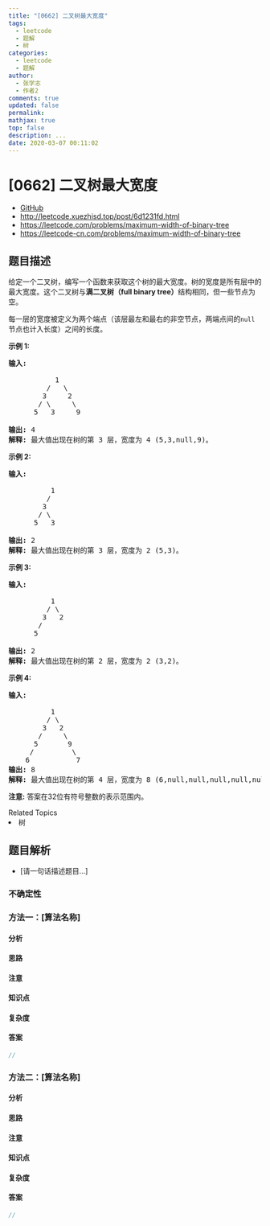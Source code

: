 ```yaml
---
title: "[0662] 二叉树最大宽度"
tags:
  - leetcode
  - 题解
  - 树
categories:
  - leetcode
  - 题解
author:
  - 张学志
  - 作者2
comments: true
updated: false
permalink:
mathjax: true
top: false
description: ...
date: 2020-03-07 00:11:02
---
```



# [0662] 二叉树最大宽度
* [GitHub](https://github.com/algoboy101/LeetCodeCrowdsource/tree/master/_posts/QA/%5B0662%5D%20%E4%BA%8C%E5%8F%89%E6%A0%91%E6%9C%80%E5%A4%A7%E5%AE%BD%E5%BA%A6.md)
* http://leetcode.xuezhisd.top/post/6d1231fd.html
* https://leetcode.com/problems/maximum-width-of-binary-tree
* https://leetcode-cn.com/problems/maximum-width-of-binary-tree


## 题目描述

<p>给定一个二叉树，编写一个函数来获取这个树的最大宽度。树的宽度是所有层中的最大宽度。这个二叉树与<strong>满二叉树（full binary tree）</strong>结构相同，但一些节点为空。</p>

<p>每一层的宽度被定义为两个端点（该层最左和最右的非空节点，两端点间的<code>null</code>节点也计入长度）之间的长度。</p>

<p><strong>示例 1:</strong></p>

<pre>
<strong>输入:</strong> 

           1
         /   \
        3     2
       / \     \  
      5   3     9 

<strong>输出:</strong> 4
<strong>解释:</strong> 最大值出现在树的第 3 层，宽度为 4 (5,3,null,9)。
</pre>

<p><strong>示例 2:</strong></p>

<pre>
<strong>输入:</strong> 

          1
         /  
        3    
       / \       
      5   3     

<strong>输出:</strong> 2
<strong>解释:</strong> 最大值出现在树的第 3 层，宽度为 2 (5,3)。
</pre>

<p><strong>示例&nbsp;3:</strong></p>

<pre>
<strong>输入:</strong> 

          1
         / \
        3   2 
       /        
      5      

<strong>输出:</strong> 2
<strong>解释:</strong> 最大值出现在树的第 2 层，宽度为 2 (3,2)。
</pre>

<p><strong>示例 4:</strong></p>

<pre>
<strong>输入:</strong> 

          1
         / \
        3   2
       /     \  
      5       9 
     /         \
    6           7
<strong>输出:</strong> 8
<strong>解释:</strong> 最大值出现在树的第 4 层，宽度为 8 (6,null,null,null,null,null,null,7)。
</pre>

<p><strong>注意:</strong> 答案在32位有符号整数的表示范围内。</p>
<div><div>Related Topics</div><div><li>树</li></div></div>


## 题目解析
* [请一句话描述题目...]

### 不确定性


### 方法一：[算法名称]

#### 分析

#### 思路

#### 注意

#### 知识点

#### 复杂度

#### 答案

```cpp
//
```


### 方法二：[算法名称]

#### 分析

#### 思路

#### 注意

#### 知识点

#### 复杂度

#### 答案

```cpp
//
```


